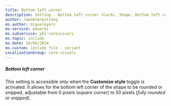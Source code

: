 ```yaml
---
title: Bottom left corner
description: Setting - Bottom left corner (Cards, Shape, Bottom left corner)
author: JaedenArmstrong
ms.author: miguelmyers
ms.service: powerbi
ms.subservice: pbi-corevisuals
ms.topic: include
ms.date: 10/04/2024
ms.custom: include file - variant
LocalizationGroup: core-visuals
---
```

##### Bottom left corner

This setting is accessible only when the **Customize style** toggle is activated. It allows for the bottom left corner of the shape to be rounded or snipped, adjustable from 0 pixels (*square corner*) to 50 pixels (*fully rounded or snipped*).
